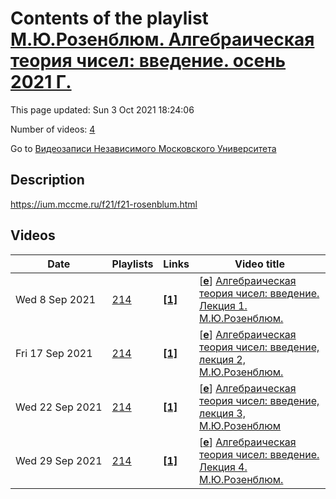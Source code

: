 # Contents of the playlist [М.Ю.Розенблюм. Алгебраическая теория чисел: введение. осень 2021 Г.](https://www.youtube.com/playlist?list=PLp9ABVh6_x4FPF9sCoQhbKqwCwV0avsry)

This page updated: Sun 3 Oct 2021 18:24:06

Number of videos: [4](#videos)

Go to [Видеозаписи Независимого Московского Университета](../README.md)

## Description

<https://ium.mccme.ru/f21/f21-rosenblum.html>

## Videos

|Date|Playlists|Links|Video title|
|---|---|---|---|
| Wed&nbsp;8&nbsp;Sep&nbsp;2021 | [214](../playlists/214 "М.Ю.Розенблюм. Алгебраическая теория чисел: введение. осень 2021 Г.") | [**[1]**](https://ium.mccme.ru/f21/f21-rosenblum.html) | [[**e**](https://studio.youtube.com/video/i85NQHTRn7k/edit "Edit")] [Алгебраическая теория чисел: введение. Лекция 1. М.Ю.Розенблюм.](https://www.youtube.com/watch?v=i85NQHTRn7k&list=PLp9ABVh6_x4FPF9sCoQhbKqwCwV0avsry "Первая лекция по курсу Алгебраическая теория чисел: введение, НМУ, 07.09.2021 г.&#013;&#013;Подробности: https://ium.mccme.ru/f21/f21-rosenblum.html") |
| Fri&nbsp;17&nbsp;Sep&nbsp;2021 | [214](../playlists/214 "М.Ю.Розенблюм. Алгебраическая теория чисел: введение. осень 2021 Г.") | [**[1]**](https://ium.mccme.ru/f21/f21-rosenblum.html) | [[**e**](https://studio.youtube.com/video/LepYu4NxFSc/edit "Edit")] [Алгебраическая теория чисел: введение, лекция 2, М.Ю.Розенблюм.](https://www.youtube.com/watch?v=LepYu4NxFSc&list=PLp9ABVh6_x4FPF9sCoQhbKqwCwV0avsry "https://ium.mccme.ru/f21/f21-rosenblum.html") |
| Wed&nbsp;22&nbsp;Sep&nbsp;2021 | [214](../playlists/214 "М.Ю.Розенблюм. Алгебраическая теория чисел: введение. осень 2021 Г.") | [**[1]**](https://ium.mccme.ru/f21/f21-rosenblum.html) | [[**e**](https://studio.youtube.com/video/XMK4qhQhCzc/edit "Edit")] [Алгебраическая теория чисел: введение, лекция 3, М.Ю.Розенблюм](https://www.youtube.com/watch?v=XMK4qhQhCzc&list=PLp9ABVh6_x4FPF9sCoQhbKqwCwV0avsry "Лекция от 21.09.2021&#013;&#013;Подробности: https://ium.mccme.ru/f21/f21-rosenblum.html") |
| Wed&nbsp;29&nbsp;Sep&nbsp;2021 | [214](../playlists/214 "М.Ю.Розенблюм. Алгебраическая теория чисел: введение. осень 2021 Г.") | [**[1]**](https://ium.mccme.ru/f21/f21-rosenblum.html) | [[**e**](https://studio.youtube.com/video/LKBPeeFGCkc/edit "Edit")] [Алгебраическая теория чисел: введение. Лекция 4. М.Ю.Розенблюм.](https://www.youtube.com/watch?v=LKBPeeFGCkc&list=PLp9ABVh6_x4FPF9sCoQhbKqwCwV0avsry "Четвёртая лекция по курсу Алгебраическая теория чисел: введение, НМУ, 28.09.2021 г.&#013;&#013;Подробности: https://ium.mccme.ru/f21/f21-rosenblum.html") |
